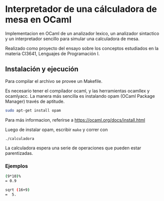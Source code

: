 # Interpretador de una cálculadora de mesa en OCaml

Implementacion en OCaml de un analizador lexico, un analizador sintactico y un interpretador sencillo para simular una calculadora de mesa.

Realizado como proyecto del ensayo sobre los conceptos estudiados en la materia CI3641, Lenguajes de Programación I.

## Instalación y ejecución

Para compilar el archivo se provee un Makefile.

Es necesario tener el compilador ocaml, y las herramientas ocamllex y ocamlyacc. La manera más sencilla es instalando opam (OCaml Package Manager) través de aptitude.

```bash
sudo apt-get install opam
```

Para más informacion, referirse a <https://ocaml.org/docs/install.html>

Luego de instalar opam, escribir ```make``` y correr con

```./calculadora```

La calculadora espera una serie de operaciones que pueden estar parentizadas.

### Ejemplos

```bash
(9*10)%
= 0.9

sqrt (16+9)
=  5.
```

